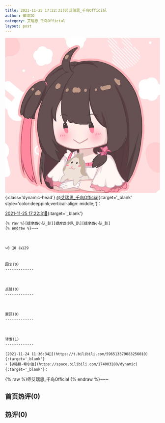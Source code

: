 ```yaml
---
title: 2021-11-25 17:22:31(0)艾瑞思_千鸟Official
author: 御坂IO
category: 艾瑞思_千鸟Official
layout: post
---
```


![img](/images/7e08840c56f251de28bdf766b647bd5fe9a5d50a.jpg){:class='dynamic-head'}
[@艾瑞思_千鸟Official](https://space.bilibili.com/1090010845/dynamic){:target='_blank' style='color:deeppink;vertical-align: middle;'}：

[2021-11-25 17:22:31🔗](https://t.bilibili.com/596973614895053696){:target='_blank'}

~~~
{% raw %}[提摩西小队_趴][提摩西小队_趴][提摩西小队_趴]
{% endraw %}~~~



↪️0 💬0 👍129


回复(0)
-------------



点赞(0)
-------------



置顶(0)
-------------



转发(1)
-------------

[2021-11-24 11:36:34🔗](https://t.bilibili.com/596513379083256010){:target='_blank'}
+ [@粘糕-希尔达](https://space.bilibili.com/174003280/dynamic){:target='_blank'}：
~~~
{% raw %}@艾瑞思_千鸟Official
{% endraw %}~~~






首页热评(0)
-------------



热评(0)
-------------



